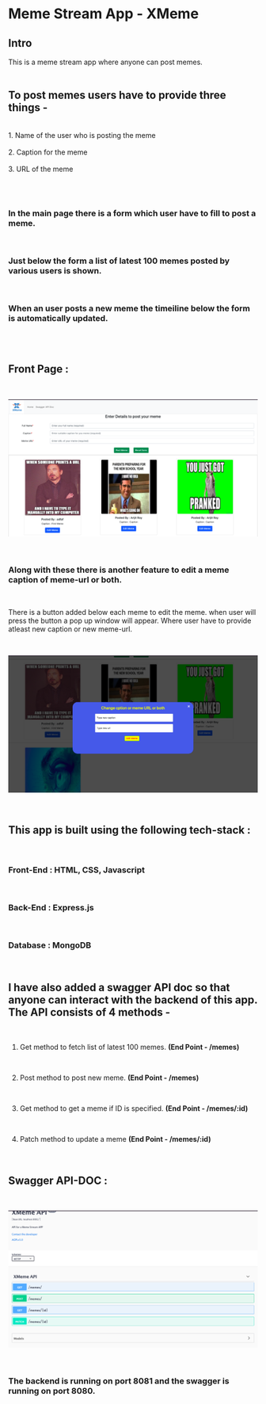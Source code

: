 # Meme Stream App - XMeme
## Intro
This is a meme stream app where anyone can post memes.
<br><br>
## To post memes users have to provide three things - 
<br>
1. Name of the user who is posting the meme
<br><br>
2. Caption for the meme
<br><br>
3. URL of the meme

<br><br>
### In the main page there is a form which user have to fill to post a meme.

<br>

### Just below the form a list of latest 100 memes posted by various users is shown.

<br>

### When an user posts a new meme the timeiline below the form is automatically updated.

<br> <br>

## Front Page :   
       
<br>

![alt text](./ImagesForReadme/FrontPage.png)


<br>

### Along with these there is another feature to edit a meme caption of meme-url or both.

<br>

There is a button added below each meme to edit the meme. when user will press the button a pop up window will appear. Where user have to provide atleast new caption or new meme-url.

<br> 

![alt text](./ImagesForReadme/EditMeme.png)

<br>

## This app is built using the following tech-stack : 

<br>

### Front-End : HTML, CSS, Javascript

<br>

### Back-End : Express.js

<br>

### Database : MongoDB

<br>

## I have also added a swagger API doc so that anyone can interact with the backend of this app. The API consists of 4 methods - 

<br>

1. Get method to fetch list of latest 100 memes. <b>(End Point - /memes)</b>

<br>

2. Post method to post new meme. <b>(End Point - /memes)</b>

<br>

3. Get method to get a meme if ID is specified. <b>(End Point - /memes/:id)</b>

<br>


4. Patch method to update a meme <b>(End Point - /memes/:id)</b>
<br><br><br>
## Swagger API-DOC : 
<br>

![alt text](./ImagesForReadme/Swagger.png)

<br>

### The backend is running on port 8081 and the swagger is running on port 8080. 